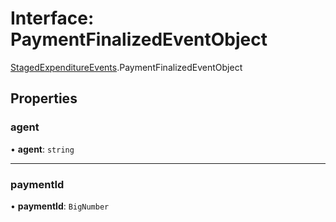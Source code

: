 # Interface: PaymentFinalizedEventObject

[StagedExpenditureEvents](../modules/StagedExpenditureEvents.md).PaymentFinalizedEventObject

## Properties

### agent

• **agent**: `string`

___

### paymentId

• **paymentId**: `BigNumber`
